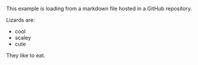 <!-- wp:paragraph -->
<p>This example is loading from a markdown file hosted in a GitHub repository.</p>
<!-- /wp:paragraph -->

<!-- wp:paragraph -->
<p>Lizards are:</p>
<!-- /wp:paragraph -->

<!-- wp:list -->
<ul><!-- wp:list-item -->
<li>cool</li>
<!-- /wp:list-item -->

<!-- wp:list-item -->
<li>scaley</li>
<!-- /wp:list-item -->

<!-- wp:list-item -->
<li>cute</li>
<!-- /wp:list-item --></ul>
<!-- /wp:list -->

<!-- wp:paragraph -->
<p>They like to eat.</p>
<!-- /wp:paragraph -->

<!-- wp:image {"id":42,"aspectRatio":"1","scale":"cover","sizeSlug":"large","linkDestination":"none","className":"is-style-default"} -->
<figure class="wp-block-image size-large is-style-default"><img src="https://images.unsplash.com/photo-1615798763618-183906cd14b2" alt="" class="wp-image-42" style="aspect-ratio:1;object-fit:cover"/></figure>
<!-- /wp:image -->
